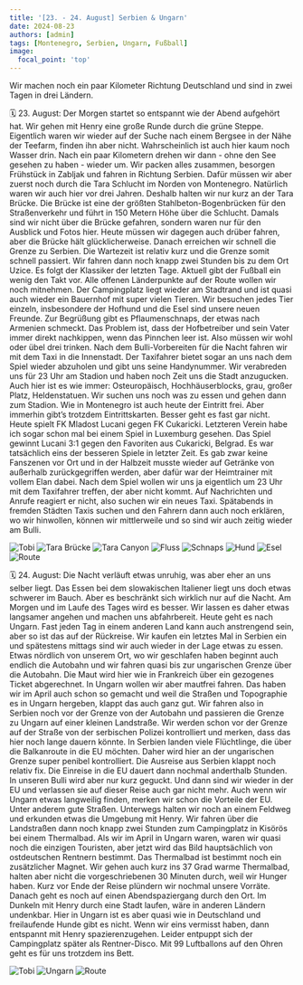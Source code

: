 ```yaml
---
title: '[23. - 24. August] Serbien & Ungarn'
date: 2024-08-23
authors: [admin]
tags: [Montenegro, Serbien, Ungarn, Fußball]
image:
  focal_point: 'top'
---
```

Wir machen noch ein paar Kilometer Richtung Deutschland und sind in zwei Tagen in drei Ländern.

<!--more-->

🗓️ 23. August: Der Morgen startet so entspannt wie der Abend aufgehört hat. Wir gehen mit Henry eine große Runde durch die grüne Steppe. Eigentlich waren wir wieder auf der Suche nach einem Bergsee in der Nähe der Teefarm, finden ihn aber nicht. Wahrscheinlich ist auch hier kaum noch Wasser drin. Nach ein paar Kilometern drehen wir dann - ohne den See gesehen zu haben - wieder um. Wir packen alles zusammen, besorgen Frühstück in Zabljak und fahren in Richtung Serbien. Dafür müssen wir aber zuerst noch durch die Tara Schlucht im Norden von Montenegro. Natürlich waren wir auch hier vor drei Jahren. Deshalb halten wir nur kurz an der Tara Brücke. Die Brücke ist eine der größten Stahlbeton-Bogenbrücken für den Straßenverkehr und führt in 150 Metern Höhe über die Schlucht. Damals sind wir nicht über die Brücke gefahren, sondern waren nur für den Ausblick und Fotos hier. Heute müssen wir dagegen auch drüber fahren, aber die Brücke hält glücklicherweise. Danach erreichen wir schnell die Grenze zu Serbien. Die Wartezeit ist relativ kurz und die Grenze somit schnell passiert. Wir fahren dann noch knapp zwei Stunden bis zu dem Ort Uzice. Es folgt der Klassiker der letzten Tage. Aktuell gibt der Fußball ein wenig den Takt vor.  Alle offenen Länderpunkte auf der Route wollen wir noch mitnehmen. Der Campingplatz liegt wieder am Stadtrand und ist quasi auch wieder ein Bauernhof mit super vielen Tieren. Wir besuchen jedes Tier einzeln, insbesondere der Hofhund und die Esel sind unsere neuen Freunde. Zur Begrüßung gibt es Pflaumenschnaps, der etwas nach Armenien schmeckt. Das Problem ist, dass der Hofbetreiber und sein Vater immer direkt nachkippen, wenn das Pinnchen leer ist. Also müssen wir wohl oder übel drei trinken. Nach dem Bulli-Vorbereiten für die Nacht fahren wir mit dem Taxi in die Innenstadt. Der Taxifahrer bietet sogar an uns nach dem Spiel wieder abzuholen und gibt uns seine Handynummer. Wir verabreden uns für 23 Uhr am Stadion und haben noch Zeit uns die Stadt anzugucken. Auch hier ist es wie immer: Osteuropäisch, Hochhäuserblocks, grau, großer Platz, Heldenstatuen. Wir suchen uns noch was zu essen und gehen dann zum Stadion. Wie in Montenegro ist auch heute der Eintritt frei. Aber immerhin gibt’s trotzdem Eintrittskarten. Besser geht es fast gar nicht. Heute spielt FK Mladost Lucani gegen FK Cukaricki. Letzteren Verein habe ich sogar schon mal bei einem Spiel in Luxemburg gesehen. Das Spiel gewinnt Lucani 3:1 gegen den Favoriten aus Cukaricki, Belgrad. Es war tatsächlich eins der besseren Spiele in letzter Zeit. Es gab zwar keine Fanszenen vor Ort und in der Halbzeit musste wieder auf Getränke von außerhalb zurückgegriffen werden, aber dafür war der Heimtrainer mit vollem Elan dabei. Nach dem Spiel wollen wir uns ja eigentlich um 23 Uhr mit dem Taxifahrer treffen, der aber nicht kommt. Auf Nachrichten und Anrufe reagiert er nicht, also suchen wir ein neues Taxi. Spätabends in fremden Städten Taxis suchen und den Fahrern dann auch noch erklären, wo wir hinwollen, können wir mittlerweile und so sind wir auch zeitig wieder am Bulli.

<img src="TobiHenry.jpg" alt="Tobi" caption="">

<img src="Bruecke.jpg" alt="Tara Brücke" caption="">

<img src="Tara.jpg" alt="Tara Canyon" caption="">

<img src="Fluss.jpg" alt="Fluss" caption="">

<img src="Schnaps.jpg" alt="Schnaps" caption="">

<img src="Hund.jpg" alt="Hund" caption="">

<img src="Esel.jpg" alt="Esel" caption="">

<img src="Route_23.08.24.jpg" alt="Route" caption=" ">

🗓️ 24. August: Die Nacht verläuft etwas unruhig, was aber eher an uns selber liegt. Das Essen bei dem slowakischen Italiener liegt uns doch etwas schwerer im Bauch. Aber es beschränkt sich wirklich nur auf die Nacht. Am Morgen und im Laufe des Tages wird es besser. Wir lassen es daher etwas langsamer angehen und machen uns abfahrbereit. Heute geht es nach Ungarn. Fast jeden Tag in einem anderen Land kann auch anstrengend sein, aber so ist das auf der Rückreise. Wir kaufen ein letztes Mal in Serbien ein und spätestens mittags sind wir auch wieder in der Lage etwas zu essen. Etwas nördlich von unserem Ort, wo wir geschlafen haben beginnt auch endlich die Autobahn und wir fahren quasi bis zur ungarischen Grenze über die Autobahn. Die Maut wird hier wie in Frankreich über ein gezogenes Ticket abgerechnet. In Ungarn wollen wir aber mautfrei fahren. Das haben wir im April auch schon so gemacht und weil die Straßen und Topographie es in Ungarn hergeben, klappt das auch ganz gut. Wir fahren also in Serbien noch vor der Grenze von der Autobahn und passieren die Grenze zu Ungarn auf einer kleinen Landstraße. Wir werden schon vor der Grenze auf der Straße von der serbischen Polizei kontrolliert und merken, dass das hier noch lange dauern könnte. In Serbien landen viele Flüchtlinge, die über die Balkanroute in die EU möchten. Daher wird hier an der ungarischen Grenze super penibel kontrolliert. Die Ausreise aus Serbien klappt noch relativ fix. Die Einreise in die EU dauert dann nochmal anderthalb Stunden. In unseren Bulli wird aber nur kurz geguckt. Und dann sind wir wieder in der EU und verlassen sie auf dieser Reise auch gar nicht mehr. Auch wenn wir Ungarn etwas langweilig finden, merken wir schon die Vorteile der EU. Unter anderem gute Straßen. Unterwegs halten wir noch an einem Feldweg und erkunden etwas die Umgebung mit Henry. Wir fahren über die Landstraßen dann noch knapp zwei Stunden zum Campingplatz in Kisörös bei einem Thermalbad. Als wir im April in Ungarn waren, waren wir quasi noch die einzigen Touristen, aber jetzt wird das Bild hauptsächlich von ostdeutschen Rentnern bestimmt. Das Thermalbad ist bestimmt noch ein zusätzlicher Magnet. Wir gehen auch kurz ins 37 Grad warme Thermalbad, halten aber nicht die vorgeschriebenen 30 Minuten durch, weil wir Hunger haben. Kurz vor Ende der Reise plündern wir nochmal unsere Vorräte. Danach geht es noch auf einen Abendspaziergang durch den Ort. Im Dunkeln mit Henry durch eine Stadt laufen, wäre in anderen Ländern undenkbar. Hier in Ungarn ist es aber quasi wie in Deutschland und freilaufende Hunde gibt es nicht. Wenn wir eins vermisst haben, dann entspannt mit Henry spazierenzugehen. Leider entpuppt sich der Campingplatz später als Rentner-Disco. Mit 99 Luftballons auf den Ohren geht es für uns trotzdem ins Bett.

<img src="Tobi.jpg" alt="Tobi" caption="">

<img src="Ungarn.jpg" alt="Ungarn" caption="">

<img src="Route_24.08.24.jpg" alt="Route" caption=" ">